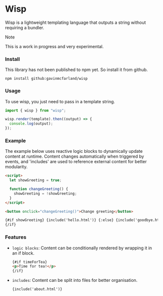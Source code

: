 # Wisp

Wisp is a lightweight templating language that outputs a string without requiring a bundler.

> [!NOTE]
> This is a work in progress and very experimental.

### Install

This library has not been published to npm yet. So install it from github.

```shell
npm install github:gavinmcfarland/wisp
```

### Usage

To use wisp, you just need to pass in a template string.

```js
import { wisp } from "wisp";

wisp.render(template).then((output) => {
  console.log(output);
});
```

### Example

The example below uses reactive logic blocks to dynamically update content at runtime. Content changes automatically when triggered by events, and 'includes' are used to reference external content for better modularity.

```html
<script>
  let showGreeting = true;

  function changeGreeting() {
    showGreeting = !showGreeting;
  }
</script>

<button onclick="changeGreeting()">Change greeting</button>

{#if showGreeting} {include('hello.html')} {:else} {include('goodbye.html')}
{/if}
```

### Features

- `logic blocks`: Content can be conditionally rendered by wrapping it in an if block.

  ```html
  {#if timeForTea}
  <p>Time for tea!</p>
  {/if}
  ```

- `includes`: Content can be split into files for better organisation.

  ```html
  {include('about.html')}
  ```
